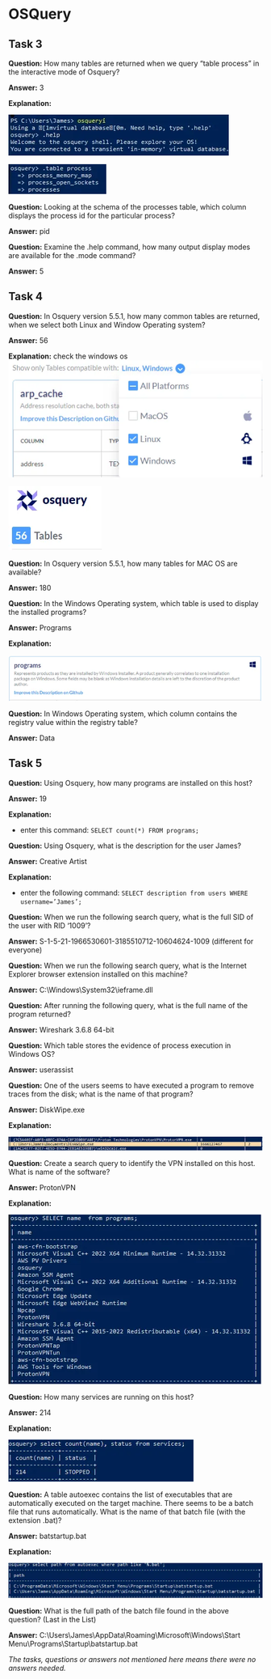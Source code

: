 # OSQuery

## Task 3

**Question:** How many tables are returned when we query “table process” in the interactive mode of Osquery?

**Answer:** 3

**Explanation:**

![alt text](image-25.png)

![alt text](image-26.png)

**Question:** Looking at the schema of the processes table, which column displays the process id for the particular process?

**Answer:** pid

**Question:** Examine the .help command, how many output display modes are available for the .mode command?

**Answer:** 5

## Task 4

**Question:** In Osquery version 5.5.1, how many common tables are returned, when we select both Linux and Window Operating system?

**Answer:** 56

**Explanation:**
check the windows os
![alt text](image-27.png)

![alt text](image-28.png)

**Question:** In Osquery version 5.5.1, how many tables for MAC OS are available?

**Answer:** 180

**Question:** In the Windows Operating system, which table is used to display the installed programs?

**Answer:** Programs

**Explanation:**

![alt text](image-29.png)

**Question:** In Windows Operating system, which column contains the registry value within the registry table?

**Answer:** Data

## Task 5

**Question:** Using Osquery, how many programs are installed on this host?

**Answer:** 19

**Explanation:**

- enter this command: `SELECT count(*) FROM programs;`

**Question:** Using Osquery, what is the description for the user James?

**Answer:** Creative Artist

**Explanation:**

- enter the following command: `SELECT description from users WHERE username=’James’;`

**Question:** When we run the following search query, what is the full SID of the user with RID ‘1009’?

**Answer:** S-1-5-21-1966530601-3185510712-10604624-1009 (different for everyone)

**Question:** When we run the following search query, what is the Internet Explorer browser extension installed on this machine?

**Answer:** C:\Windows\System32\ieframe.dll

**Question:** After running the following query, what is the full name of the program returned?

**Answer:** Wireshark 3.6.8 64-bit

**Question:** Which table stores the evidence of process execution in Windows OS?

**Answer:** userassist

**Question:** One of the users seems to have executed a program to remove traces from the disk; what is the name of that program?

**Answer:** DiskWipe.exe

**Explanation:**

![alt text](image-30.png)

**Question:** Create a search query to identify the VPN installed on this host. What is name of the software?

**Answer:** ProtonVPN

**Explanation:**

![alt text](image-31.png)

**Question:** How many services are running on this host?

**Answer:** 214

**Explanation:**

![alt text](image-32.png)

**Question:** A table autoexec contains the list of executables that are automatically executed on the target machine. There seems to be a batch file that runs automatically. What is the name of that batch file (with the extension .bat)?

**Answer:** batstartup.bat

**Explanation:**

![alt text](image-33.png)

**Question:** What is the full path of the batch file found in the above question? (Last in the List)

**Answer:** C:\Users\James\AppData\Roaming\Microsoft\Windows\Start Menu\Programs\Startup\batstartup.bat

_The tasks, questions or answers not mentioned here means there were no answers needed._
